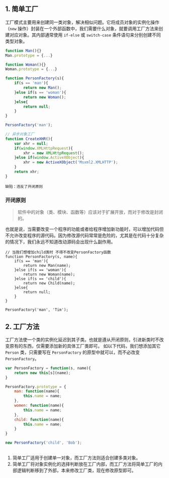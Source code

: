 ## 1. 简单工厂
工厂模式主要用来创建同一类对象，解决相似问题。它将成员对象的实例化操作（`new` 操作）封装在一个外部函数中，我们需要什么对象，就要调用工厂方法来创建对应对象。其内部通常使用 `if-else` 或 `switch-case` 条件语句来分别创建不同类型对象。

```javascript
function Man(){}
Man.prototype = {...}

function Woman(){}
Woman.prototype = {...}

function PersonFactory(s){
	if(s == 'man'){
	    return new Man();
	}else if(s == 'woman'){
	    return new Woman();
	}else{
	    return null;
	}
}

PersonFactory('man');
```
```javascript
// 异步对象工厂
function CreateXHR(){
    var xhr = null;
    if(window.XMLHttpRequest){
        xhr = new XMLHttpRequest();
    }else if(window.ActiveXObject){
        xhr = new ActiveXObject('Msxml2.XMLHTTP');
    }
    return xhr;
}

```
    
    缺陷：违反了开闭原则
    
### 开闭原则
> 软件中的对象（类、模块、函数等）应该对于扩展开放，而对于修改是封闭的。

也就是说，当需要改变一个程序的功能或者给程序增加新功能时，可以增加代码但不允许改变程序的源代码。因为修改源代码常常是危险的，尤其是在代码十分复杂的情况下，我们永远不知道改动源码会出现什么副作用。
```
// 当我们想增加child类时 不得不改变PersonFactory函数
function PersonFactory(s, name){
	if(s == 'man'){
	    return new Man(name);
	}else if(s == 'woman'){
	    return new Woman(name);
	}else if(s == 'child'){
	    return new Child(name);
	}else{
	    return null;
	}
}

PersonFactory('man', 'Tim');
```
## 2. 工厂方法
工厂方法使一个类的实例化延迟到其子类。也就是遵从开闭原则，引进新类时不改变原有的东西，仅需要添加新的具体工厂类即可。
如以下代码，我们想添加其它 `Person` 类，只需要写在 `PersonFactory` 的原型中就可以，而不必改变`PersonFactory`。
```javascript
var PersonFactory = function(s, name){
    return new this[s](name);
}

PersonFactory.prototype = {
    man: function(name){
        this.name = name;
    },
    women: function(name){
        this.name = name;
    },
    child: function(name){
        this.name = name;
    }
}

new PersonFactory('child', 'Bob');
```

##  #
1. 简单工厂适用于创建单一对象，而工厂方法则适合创建多类对象。
2. 简单工厂将对象实例化的选择判断放在工厂内部，而工厂方法将简单工厂的内部逻辑判断移到了外部，本来修改工厂类，现在修改原型即可。
